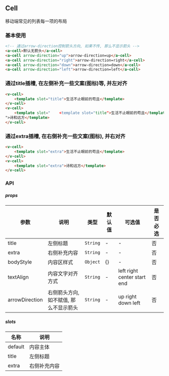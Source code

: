 ## Cell
移动端常见的列表每一项的布局

### 基本使用
``` html
<!-- 通过arrow-direction控制箭头方向, 如果不传, 那么不显示箭头 -->
<a-cell>默认无箭头</a-cell>
<a-cell arrow-direction="up">arrow-direction=up</a-cell>
<a-cell arrow-direction="right">arrow-direction=right</a-cell>
<a-cell arrow-direction="down">arrow-direction=down</a-cell>
<a-cell arrow-direction="left">arrow-direction=left</a-cell>
```

### 通过title插槽, 在左侧补充一些文案(图标)等, 并左对齐
``` html
<v-cell>
    <template slot="title">生活不止眼前的苟且</template>
</v-cell>
<v-cell>
    <template slot="    <template slot="title">生活不止眼前的苟且</template>
">诗和远方</template>
</v-cell>
```

### 通过extra插槽, 在右侧补充一些文案(图标), 并右对齐
``` html
<v-cell>
    <template slot="extra">生活不止眼前的苟且</template>
</v-cell>
<v-cell>
    <template slot="extra">诗和远方</template>
</v-cell>
```

### API

##### props
| 参数 | 说明 | 类型 | 默认值 | 可选值 |是否必选
|-----------|-----------|-----------|-------------|-------------|-------------|
| title | 左侧标题 | `String` | - |-|否|
| extra | 右侧补充内容 | `String` | - |-|否|
| bodyStyle | 内容区样式 | `Object` | {} |-|否|
| textAlign | 内容文字对齐方式 | `String` | - |left right center start end|否|
| arrowDirection | 右侧箭头方向, 如不赋值, 那么不显示箭头 | `String` | - |up right down left|否|


##### slots
| 名称 | 说明 |
|-----------|-----------|
| default | 内容主体 |
| title | 左侧标题 |
| extra | 右侧补充内容 |